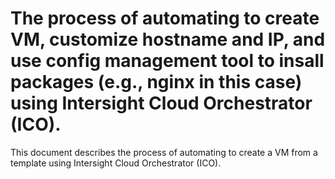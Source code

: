 # The process of automating to create VM, customize hostname and IP, and use config management tool to insall packages (e.g., nginx in this case) using Intersight Cloud Orchestrator (ICO).

This document describes the process of automating to create a VM from a template using Intersight Cloud Orchestrator (ICO). 
